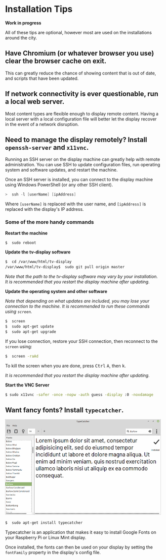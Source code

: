 # Installation Tips

**Work in progress**

All of these tips are optional, however most are used on the installations
around the city.


## Have Chromium (or whatever browser you use) clear the browser cache on exit.

This can greatly reduce the chance of showing content that is out of date,
and scripts that have been updated.


## If network connectivity is ever questionable, run a local web server.

Most content types are flexible enough to display remote content.
Having a local server with a local configuration file
will better let the display recover in the event of a network disruption.


## Need to manage the display remotely?  Install `openssh-server` and `x11vnc`.

Running an SSH server on the display machine can greatly help with
remote administration.  You can use SSH to update configuration files,
run operating system and software updates, and restart the machine.

Once an SSH server is installed, you can connect to the display machine using
Windows PowerShell (or any other SSH client).

```powershell
>  ssh -l [userName] [ipAddress]
```

Where `[userName]` is replaced with the user name, and `[ipAddress]` is replaced
with the display's IP address.

### Some of the more handy commands


**Restart the machine**

```bash
$  sudo reboot
```


**Update the tv-display software**

```bash
$  cd /var/www/html/tv-display
/var/www/html/tv-display$  sudo git pull origin master
```

*Note that the path to the tv-display software may vary by your installation.
It is recommended that you restart the display machine after updating.*

**Update the operating system and other software**

*Note that depending on what updates are included,
you may lose your connection to the machine.
It is recommended to run these commands using `screen`.*

```bash
$  screen
$  sudo apt-get update
$  sudo apt-get upgrade
```

If you lose connection, restore your SSH connection, then reconnect to the
`screen` using:

```bash
$  screen -raAd
```

To kill the screen when you are done, press <kbd>Ctrl</kbd> <kbd>A</kbd>, then <kbd>k</kbd>.

*It is recommended that you restart the display machine after updating.*


**Start the VNC Server**

```bash
$ sudo x11vnc -safer -once -nopw -auth guess -display :0 -noxdamage
```


## Want fancy fonts?  Install `typecatcher`.

![Typecatcher](typecatcher.png)

```bash
$  sudo apt-get install typecatcher
```

Typecatcher is an application that makes it easy to install Google Fonts
on your Raspberry Pi or Linux Mint display.

Once installed, the fonts can then be used on your display by setting the
`fontFamily` property in the display's config file.
